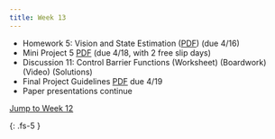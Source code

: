 ```yaml
---
title: Week 13
---
```

- Homework 5: Vision and State Estimation ([PDF](https://ucb-ee106.github.io/106b-sp24site/assets/hw/hw5.pdf)) (due 4/16)
- Mini Project 5 [PDF](https://ucb-ee106.github.io/106b-sp24site/assets/proj/proj5.pdf)  (due 4/18, with 2 free slip days) 
- Discussion 11: Control Barrier Functions (Worksheet) (Boardwork) (Video) (Solutions)
- Final Project Guidelines [PDF](https://ucb-ee106.github.io/106b-sp24site/assets/proj/final_proj.pdf) due 4/19
- Paper presentations continue

<a href="#Week12">Jump to Week 12 </a>

{: .fs-5 }
